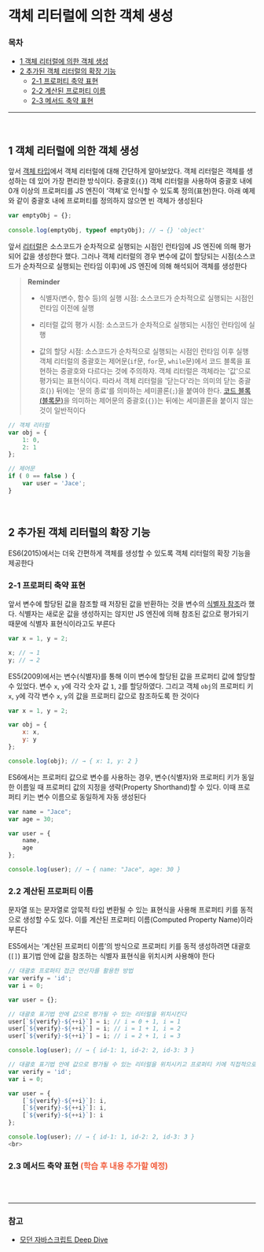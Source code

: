 # 객체 리터럴에 의한 객체 생성

### 목차 
- [1 객체 리터럴에 의한 객체 생성](#1-객체-리터럴에-의한-객체-생성)
- [2 추가된 객체 리터럴의 확장 기능](#5-추가된-객체-리터럴의-확장-기능) 
    - [2-1 프로퍼티 축약 표현](#2-1-프로퍼티-축약-표현)
    - [2-2 계산된 프로퍼티 이름](#2-2-계산된-프로퍼티-이름)
    - [2-3 메서드 축약 표현](#2-3-메서드-축약-표현)


***

<br>

## 1 객체 리터럴에 의한 객체 생성

앞서 [객체 타입](https://github.com/jacenam/WIL-archive/blob/main/JavaScript/JavaScript%20Basic%20Concepts/object%20type.md)에서 객체 리터럴에 대해 간단하게 알아보았다. 객체 리터럴은 객체를 생성하는 데 있어 가장 편리한 방식이다. 중괄호(`{}`) 객체 리터럴을 사용하여 중괄호 내에 0개 이상의 프로퍼티를 JS 엔진이 ‘객체’로 인식할 수 있도록  정의(표현)한다. 아래 예제와 같이 중괄호 내에 프로퍼티를 정의하지 않으면 빈 객체가 생성된다
```javascript
var emptyObj = {}; 
  
console.log(emptyObj, typeof emptyObj); // → {} 'object'
```
앞서 [리터럴](https://github.com/jacenam/WIL-archive/blob/main/JavaScript/JavaScript%20Basic%20Concepts/expression%20%26%20statement(feat.%20value%2C%20literal).md#2-리터럴)은 소스코드가 순차적으로 실행되는 시점인 런타임에 JS 엔진에 의해 평가되어 값을 생성한다 했다. 그러나 객체 리터럴의 경우 변수에 값이 할당되는 시점(소스코드가 순차적으로 실행되는 런타임 이후)에 JS 엔진에 의해 해석되어 객체를 생성한다
> **Reminder**
>
> - 식별자(변수, 함수 등)의 실행 시점: 소스코드가 순차적으로 실행되는 시점인 런타임 이전에 실행
>
> - 리터럴 값의 평가 시점: 소스코드가 순차적으로 실행되는 시점인 런타임에 실행
>
> - 값의 할당 시점: 소스코드가 순차적으로 실행되는 시점인 런타임 이후 실행
객체 리터럴의 중괄호는 제어문(`if`문, `for`문, `while`문)에서 코드 블록을 표현하는 중괄호와 다르다는 것에 주의하자. 객체 리터럴은 객체라는 '값'으로 평가되는 표현식이다. 따라서 객체 리터럴을 '닫는다'라는 의미의 닫는 중괄호(`}`) 뒤에는 '문의 종료'를 의미하는 세미콜론(`;`)을 붙여야 한다. [코드 블록(블록문)]()을 의미하는 제어문의 중괄호(`{}`)는 뒤에는 세미콜론을 붙이지 않는 것이 일반적이다
```javascript
// 객체 리터럴
var obj = {
	1: 0, 
	2: 1
}; 

// 제어문
if ( 0 == false ) {
	var user = 'Jace'; 
} 
```
<br>


## 2 추가된 객체 리터럴의 확장 기능
ES6(2015)에서는 더욱 간편하게 객체를 생성할 수 있도록 객체 리터럴의 확장 기능을 제공한다

### 2-1 프로퍼티 축약 표현
앞서 변수에 할당된 값을 참조할 때 저장된 값을 반환하는 것을 변수의 [식별자 참조](https://github.com/jacenam/WIL-archive/blob/main/JavaScript/JavaScript%20Basic%20Concepts/assignment.md#3-값의-할당과-참조)라 했다. 식별자는 새로운 값을 생성하지는 않지만 JS 엔진에 의해 참조된 값으로 평가되기 때문에 식별자 표현식이라고도 부른다
```javascript
var x = 1, y = 2; 

x; // → 1
y; // → 2
```
ES5(2009)에서는 변수(식별자)를 통해 이미 변수에 할당된 값을 프로퍼티 값에 할당할 수 있었다. 변수 `x`, `y`에 각각 숫자 값 `1`, `2`를 할당하였다. 그리고 객체 `obj`의 프로퍼티 키 `x`, `y`에 각각 변수 `x`, `y`의 값을 프로퍼티 값으로 참조하도록 한 것이다
```javascript
var x = 1, y = 2; 

var obj = {
	x: x, 
	y: y 
}; 

console.log(obj); // → { x: 1, y: 2 }
```
ES6에서는 프로퍼티 값으로 변수를 사용하는 경우, 변수(식별자)와 프로퍼티 키가 동일한 이름일 때 프로퍼티 값의 지정을 생략(Property Shorthand)할 수 있다. 이때 프로퍼티 키는 변수 이름으로 동일하게 자동 생성된다 
```javascript
var name = "Jace"; 
var age = 30; 

var user = { 
	name, 
	age
}; 

console.log(user); // → { name: "Jace", age: 30 }
```
### 2.2 계산된 프로퍼티 이름
문자열 또는 문자열로 암묵적 타입 변환될 수 있는 표현식을 사용해 프로퍼티 키를 동적으로 생성할 수도 있다. 이를 계산된 프로퍼티 이름(Computed Property Name)이라 부른다

ES5에서는 ‘계산된 프로퍼티 이름’의 방식으로 프로퍼티 키를 동적 생성하려면 대괄호(`[]`) 표기법 안에 값을 참조하는 식별자 표현식을 위치시켜 사용해야 한다
```javascript
// 대괄호 프로퍼티 접근 연산자를 활용한 방법
var verify = 'id'; 
var i = 0; 

var user = {}; 

// 대괄호 표기법 안에 값으로 평가될 수 있는 리터럴을 위치시킨다 
user[`${verify}-${++i}`] = i; // i = 0 + 1, i = 1
user[`${verify}-${++i}`] = i; // i = 1 + 1, i = 2
user[`${verify}-${++i}`] = i; // i = 2 + 1, i = 3

console.log(user); // → { id-1: 1, id-2: 2, id-3: 3 }
```
```javascript
// 대괄호 표기법 안에 값으로 평가될 수 있는 리터럴을 위치시키고 프로퍼티 키에 직접적으로 지정하는 방법
var verify = 'id'; 
var i = 0; 

var user = {
	[`${verify}-${++i}`]: i, 
	[`${verify}-${++i}`]: i, 
	[`${verify}-${++i}`]: i
}; 

console.log(user); // → { id-1: 1, id-2: 2, id-3: 3 }
<br>
```
### 2.3 메서드 축약 표현 <span style="color: #F15F3F"> (학습 후 내용 추가할 예정)</span>

<br>
<br>

***
### 참고 
- [모던 자바스크립트 Deep Dive](http://www.yes24.com/Product/Goods/92742567)